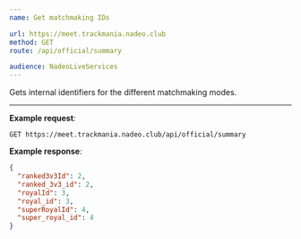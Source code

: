 ```yaml
---
name: Get matchmaking IDs

url: https://meet.trackmania.nadeo.club
method: GET
route: /api/official/summary

audience: NadeoLiveServices
---
```


Gets internal identifiers for the different matchmaking modes.

---

**Example request**:

```plain
GET https://meet.trackmania.nadeo.club/api/official/summary
```

**Example response**:

```json
{
  "ranked3v3Id": 2,
  "ranked_3v3_id": 2,
  "royalId": 3,
  "royal_id": 3,
  "superRoyalId": 4,
  "super_royal_id": 4
}
```
